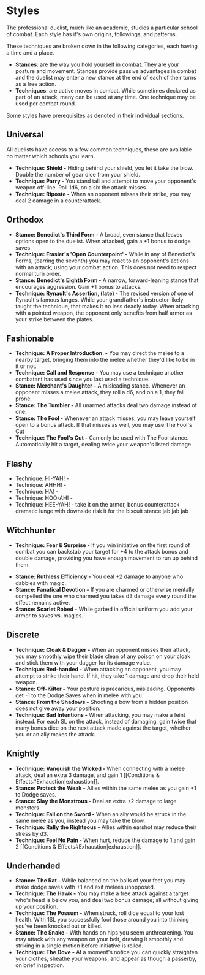 # Styles
The professional duelist, much like an academic, studies a particular school of combat. Each style has it's own origins, followings, and patterns.

These techniques are broken down in the following categories, each having a time and a place.
+ **Stances**: are the way you hold yourself in combat. They are your posture and movement. Stances provide passive advantages in combat and the duelist may enter a new stance at the end of each of their turns as a free action.
+ **Techniques**: are active moves in combat. While sometimes declared as part of an attack, many can be used at any time. One technique may be used per combat round.

Some styles have prerequisites as denoted in their individual sections.
## Universal
All duelists have access to a few common techniques, these are available no matter which schools you learn.
+ **Technique: Shield -** Hiding behind your shield, you let it take the blow. Double the number of gear dice from your shield.
+ **Technique: Parry -** You stand tall and attempt to move your opponent's weapon off-line. Roll 1d6, on a six the attack misses.
+ **Technique: Riposte -** When an opponent misses their strike, you may deal 2 damage in a counterattack.
## Orthodox
+ **Stance: Benedict's Third Form -** A broad, even stance that leaves options open to the duelist. When attacked, gain a +1 bonus to dodge saves.
+ **Technique: Frasier's 'Open Counterpoint' -** While in any of Benedict's Forms, (barring the seventh) you may react to an opponent's actions with an attack; using your combat action. This does not need to respect normal turn order.
+ **Stance: Benedict's Eighth Form -** A narrow, forward-leaning stance that encourages aggression. Gain +1 bonus to attacks.
+ **Technique: Rynault's  Assertion, (late) -** The revised version of one of Rynault's famous lunges. While your grandfather's instructor likely taught the technique, that makes it no less deadly today. When attacking with a pointed weapon, the opponent only benefits from half armor as your strike between the plates.
## Fashionable
+ **Technique: A Proper Introduction. -** You may direct the melee to a nearby target, bringing them into the melee whether they'd like to be in it or not.
+ **Technique: Call and Response -** You may use a technique another combatant has used since you last used a technique.
+ **Stance: Merchant's Daughter -** A misleading stance. Whenever an opponent misses a melee attack, they roll a d6, and on a 1, they fall prone.
+ **Stance: The Tumbler -** All unarmed attacks deal two damage instead of one.
+ **Stance: The Fool -** Whenever an attack misses, you may leave yourself open to a bonus attack. If that misses as well, you may use The Fool's Cut
+ **Technique: The Fool's Cut -** Can only be used with The Fool stance. Automatically hit a target, dealing twice your weapon's listed damage.
## Flashy
- Technique: HI-YAH! -
- Technique: AHHH! -
- Technique: HA! -
- Technique: HOO-AH! -
- Technique: HEE-YAH! -
take it on the armor, bonus counterattack
dramatic lunge with downside
risk it for the biscuit stance
jab jab jab

## Witchhunter
+ **Technique: Fear & Surprise -** If you win initiative on the first round of combat you can backstab your target for +4 to the attack bonus and double damage, providing you have enough movement to run up behind them.
- **Stance: Ruthless Efficiency -** You deal +2 damage to anyone who dabbles with magic.
- **Stance: Fanatical Devotion -** If you are charmed or otherwise mentally compelled the one who charmed you takes d3 damage every round the effect remains active.
- **Stance: Scarlet Robed -** While garbed in official uniform you add your armor to saves vs. magics.
## Discrete
+ **Technique: Cloak & Dagger -** When an opponent misses their attack, you may smoothly wipe their blade clean of any poison on your cloak and stick them with your dagger for its damage value.
+ **Technique: Red-handed -** When attacking an opponent, you may attempt to strike their hand. If hit, they take 1 damage and drop their held weapon. 
+ **Stance: Off-Kilter -** Your posture is precarious, misleading. Opponents get -1 to the Dodge Saves when in melee with you.
+ **Stance: From the Shadows -** Shooting a bow from a hidden position does not give away your position.
+ **Technique: Bad Intentions -** When attacking, you may make a feint instead. For each SL on the attack, instead of damaging, gain twice that many bonus dice on the next attack made against the target, whether you or an ally makes the attack.
## Knightly
+ **Technique: Vanquish the Wicked -** When connecting with a melee attack, deal an extra 3 damage, and gain 1 [[Conditions & Effects#Exhaustion|exhaustion]].
+ **Stance: Protect the Weak -** Allies within the same melee as you gain +1 to Dodge saves.
+ **Stance: Slay the Monstrous -** Deal an extra +2 damage to large monsters
+ **Technique: Fall on the Sword -** When an ally would be struck in the same melee as you, instead you may take the blow.
+ **Technique: Rally the Righteous -** Allies within earshot may reduce their stress by d3.
+ **Technique: Feel No Pain -** When hurt, reduce the damage to 1 and gain 2 [[Conditions & Effects#Exhaustion|exhaustion]].
## Underhanded
+ **Stance: The Rat -** While balanced on the balls of your feet you may make dodge saves with +1 and exit melees unopposed.
+ **Technique: The Hawk -** You may make a free attack against a target who's head is below you, and deal two bonus damage; all without giving up your position.
+ **Technique: The Possum -** When struck, roll dice equal to your lost health. With 1SL you successfully fool those around you into thinking you've been knocked out or killed.
+ **Stance: The Snake -** With hands on hips you seem unthreatening. You may attack with any weapon on your belt, drawing it smoothly and striking in a single motion before initiative is rolled.
+ **Technique: The Dove -** At a moment's notice you can quickly straighten your clothes, sheathe your weapons, and appear as though a passerby, on brief inspection.